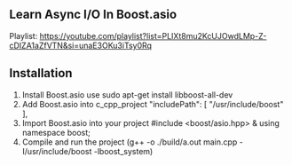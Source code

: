 ## Learn Async I/O In Boost.asio
Playlist: https://youtube.com/playlist?list=PLIXt8mu2KcUJOwdLMp-Z-cDIZA1aZfVTN&si=unaE3OKu3iTsy0Rq


## Installation
1. Install Boost.asio use sudo apt-get install libboost-all-dev
2. Add Boost.asio into c_cpp_project "includePath": [ "/usr/include/boost" ],
3. Import Boost.asio into your project #include <boost/asio.hpp> & using namespace boost;
4. Compile and run the project (g++ -o ./build/a.out main.cpp -I/usr/include/boost -lboost_system)